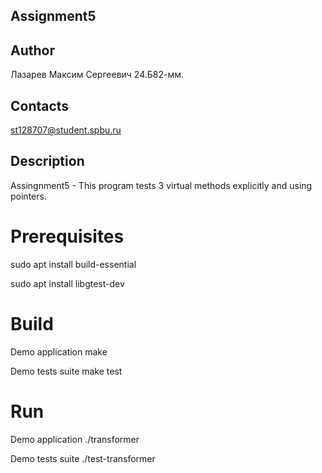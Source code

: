 ## Assignment5
## Author
Лазарев Максим Сергеевич 24.Б82-мм.
## Contacts
st128707@student.spbu.ru
## Description
Assingnment5 - This program tests 3 virtual methods explicitly and using pointers.

# Prerequisites
sudo apt install build-essential

sudo apt install libgtest-dev

# Build
Demo application
make

Demo tests suite
make test

# Run
Demo application
./transformer

Demo tests suite
./test-transformer